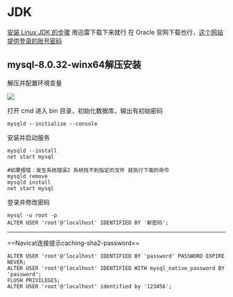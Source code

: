# JDK

[安装 Linux JDK 的步骤](https://www.cnblogs.com/qq28129019/p/10718943.html)
用迅雷下载下来就行
在 Oracle 官网下载也行，[这个网站提供登录的账号密码](http://bugmenot.com/view/oracle.com)

## mysql-8.0.32-winx64解压安装

解压并配置环境变量

![](Pasted%20image%2020231226160214.png)

打开 cmd 进入 bin 目录，初始化数据库，输出有初始密码

```shell
mysqld --initialize --console
```

安装并启动服务

```shell
mysqld --install
net start mysql

#如果报错：发生系统错误2 系统找不到指定的文件 就执行下面的命令
mysqld remove
mysqld install
net start mysql
```

登录并修改密码

```shell
mysql -u root -p
ALTER USER 'root'@'localhost' IDENTIFIED BY '新密码';
```

-----

==Navicat连接提示caching-sha2-password==

```shell
ALTER USER 'root'@'localhost' IDENTIFIED BY 'password' PASSWORD EXPIRE NEVER;
ALTER USER 'root'@'localhost' IDENTIFIED WITH mysql_native_password BY 'password';
FLUSH PRIVILEGES;
ALTER USER 'root'@'localhost' identified by '123456';
```


